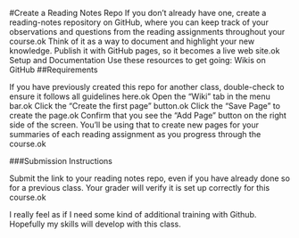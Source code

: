 #Create a Reading Notes Repo 
If you don’t already have one, create a reading-notes repository on GitHub, where you can keep track of your observations and questions from the reading assignments throughout your course.ok
Think of it as a way to document and highlight your new knowledge. Publish it with GitHub pages, so it becomes a live web site.ok
Setup and Documentation
Use these resources to get going:
Wikis on GitHub
##Requirements

If you have previously created this repo for another class, double-check to ensure it follows all guidelines here.ok
Open the “Wiki” tab in the menu bar.ok
Click the “Create the first page” button.ok
Click the “Save Page” to create the page.ok
Confirm that you see the “Add Page” button on the right side of the screen. You’ll be using that to create new pages for your summaries of each reading assignment as you progress through the course.ok

###Submission Instructions

Submit the link to your reading notes repo, even if you have already done so for a previous class. Your grader will verify it is set up correctly for this course.ok

I really feel as if I need some kind of additional training with Github. Hopefully my skills will develop with this class.
